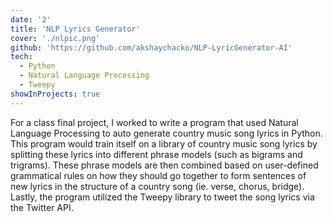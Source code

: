 ```yaml
---
date: '2'
title: 'NLP Lyrics Generator'
cover: './nlpic.png'
github: 'https://github.com/akshaychacko/NLP-LyricGenerator-AI'
tech:
  - Python
  - Natural Language Processing
  - Tweepy
showInProjects: true
---
```


For a class final project, I worked to write a program that used Natural Language Processing to auto generate country music song lyrics in Python. This program would train itself on a library of country music song lyrics by splitting these lyrics into different phrase models (such as bigrams and trigrams). These phrase models are then combined based on user-defined grammatical rules on how they should go together to form sentences of new lyrics in the structure of a country song (ie. verse, chorus, bridge).
&nbsp;
Lastly, the program utilized the Tweepy library to tweet the song lyrics via the Twitter API.
